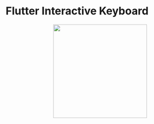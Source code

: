 # Flutter Interactive Keyboard
<center>
  <img src="https://github.com/mcrovero/flutter_interactive_keyboard/raw/master/assets/demo1.gif" width="250">
</center>
